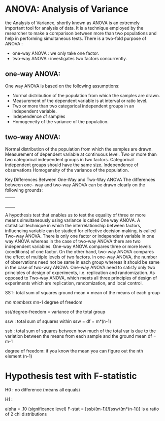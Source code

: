 

# ANOVA: Analysis of Variance 

the Analysis of Variance, shortly known as ANOVA is an extremely important tool for analysis of data. It is a technique employed by the researcher to make a comparison between more than two populations and help in performing simultaneous tests. There is a two-fold purpose of ANOVA :
* one-way ANOVA : we only take one factor.
* two-way ANOVA : investigates two factors concurrently. 

## one-way ANOVA:
One way ANOVA is based on the following assumptions:
- Normal distribution of the population from which the samples are drawn.
- Measurement of the dependent variable is at interval or ratio level.
- Two or more than two categorical independent groups in an independent variable.
- Independence of samples
- Homogeneity of the variance of the population.

## two-way ANOVA:
Normal distribution of the population from which the samples are drawn.
Measurement of dependent variable at continuous level.
Two or more than two categorical independent groups in two factors.
Categorical independent groups should have the same size.
Independence of observations
Homogeneity of the variance of the population.

Key Differences Between One-Way and Two-Way ANOVA
The differences between one- way and two-way ANOVA can be drawn clearly on the following grounds:

|||
|---|---|
|||
|||
|||
|||
|||
A hypothesis test that enables us to test the equality of three or more means simultaneously using variance is called One way ANOVA. A statistical technique in which the interrelationship between factors, influencing variable can be studied for effective decision making, is called Two-way ANOVA.
There is only one factor or independent variable in one way ANOVA whereas in the case of two-way ANOVA there are two independent variables.
One-way ANOVA compares three or more levels (conditions) of one factor. On the other hand, two-way ANOVA compares the effect of multiple levels of two factors.
In one-way ANOVA, the number of observations need not be same in each group whereas it should be same in the case of two-way ANOVA.
One-way ANOVA need to satisfy only two principles of design of experiments, i.e. replication and randomization. As opposed to Two-way ANOVA, which meets all three principles of design of experiments which are replication, randomization, and local control.


SST: total sum of squares
ground mean = mean of the means of each group

m*n members
m*n-1 degree of freedom

sst/degree-freedom = variance of the total group 

ssw : total sum of squares within
ssw = 
df = m*(n-1)

ssb :  total sum of squares between 
how much of the total var is due to the variation between the means from each sample and the ground mean
df = m-1

degree of freedom: if you know the mean you can figure out the nth element (n-1)


# Hypothesis test with F-statistic

H0 : no difference (means all equals)

H1 : 

alpha = .10 (significance level)
F-stat = [ssb/(m-1)]/[ssw/(m*(n-1))]
is a ratio of 2 chi distributions
